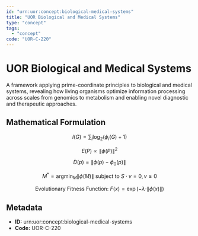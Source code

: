 ```yaml
---
id: "urn:uor:concept:biological-medical-systems"
title: "UOR Biological and Medical Systems"
type: "concept"
tags:
  - "concept"
code: "UOR-C-220"
---
```


# UOR Biological and Medical Systems

A framework applying prime-coordinate principles to biological and medical systems, revealing how living organisms optimize information processing across scales from genomics to metabolism and enabling novel diagnostic and therapeutic approaches.

## Mathematical Formulation

$$
I(G) = \sum_i \log_2(\phi_i(G) + 1)
$$

$$
E(P) \propto \|\phi(P)\|^2
$$

$$
D(p) = \|\phi(p) - \phi_0(p)\|
$$

$$
M^* = \operatorname{argmin}_M \|\phi(M)\| \text{ subject to } S\cdot v = 0, v \geq 0
$$

$$
\text{Evolutionary Fitness Function: } F(x) = \exp\left(-\lambda\cdot\|\phi(x)\|\right)
$$

## Metadata

- **ID:** urn:uor:concept:biological-medical-systems
- **Code:** UOR-C-220
